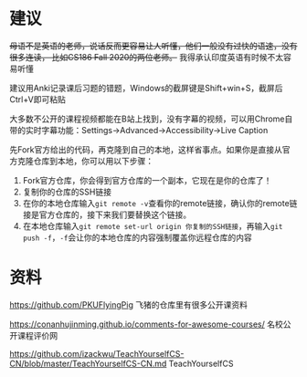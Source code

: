# 建议
~~母语不是英语的老师，说话反而更容易让人听懂，他们一般没有过快的语速，没有很多连读， 比如CS186 Fall 2020的两位老师。~~ 我得承认印度英语有时候不太容易听懂  

建议用Anki记录课后习题的错题，Windows的截屏键是Shift+win+S，截屏后Ctrl+V即可粘贴  

大多数不公开的课程视频都能在B站上找到，没有字幕的视频，可以用Chrome自带的实时字幕功能：Settings->Advanced->Accessibility->Live Caption    

先Fork官方给出的代码，再克隆到自己的本地，这样省事点。如果你是直接从官方克隆仓库到本地，你可以用以下步骤：  
1. Fork官方仓库，你会得到官方仓库的一个副本，它现在是你的仓库了！
2. 复制你的仓库的SSH链接
3. 在你的本地仓库输入`git remote -v`查看你的remote链接，确认你的remote链接是官方仓库的，接下来我们要替换这个链接。
4. 在本地仓库输入`git remote set-url origin 你复制的SSH链接`，再输入`git push -f`，`-f`会让你的本地仓库的内容强制覆盖你远程仓库的内容  

# 资料
https://github.com/PKUFlyingPig 飞猪的仓库里有很多公开课资料  

https://conanhujinming.github.io/comments-for-awesome-courses/  名校公开课程评价网  

https://github.com/izackwu/TeachYourselfCS-CN/blob/master/TeachYourselfCS-CN.md TeachYourselfCS